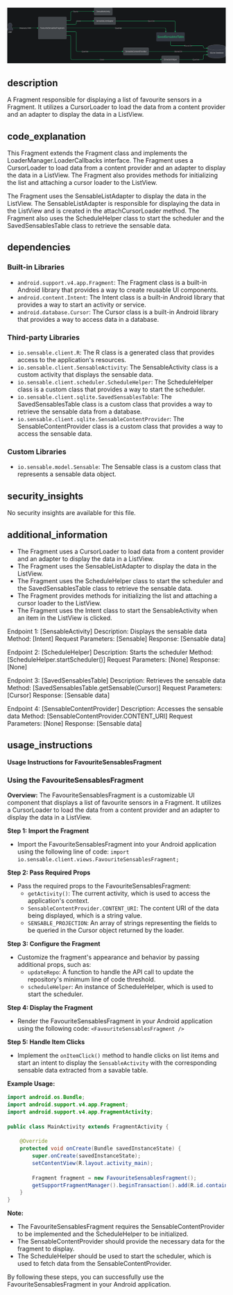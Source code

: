 ![Alt text](./FavouriteSensablesFragment.java.md.svg)

## description


A Fragment responsible for displaying a list of favourite sensors in a Fragment. It utilizes a CursorLoader to load the data from a content provider and an adapter to display the data in a ListView.

## code_explanation


This Fragment extends the Fragment class and implements the LoaderManager.LoaderCallbacks<Cursor> interface. The Fragment uses a CursorLoader to load data from a content provider and an adapter to display the data in a ListView. The Fragment also provides methods for initializing the list and attaching a cursor loader to the ListView.

The Fragment uses the SensableListAdapter to display the data in the ListView. The SensableListAdapter is responsible for displaying the data in the ListView and is created in the attachCursorLoader method. The Fragment also uses the ScheduleHelper class to start the scheduler and the SavedSensablesTable class to retrieve the sensable data.

## dependencies


### Built-in Libraries

*   `android.support.v4.app.Fragment`: The Fragment class is a built-in Android library that provides a way to create reusable UI components.
*   `android.content.Intent`: The Intent class is a built-in Android library that provides a way to start an activity or service.
*   `android.database.Cursor`: The Cursor class is a built-in Android library that provides a way to access data in a database.

### Third-party Libraries

*   `io.sensable.client.R`: The R class is a generated class that provides access to the application's resources.
*   `io.sensable.client.SensableActivity`: The SensableActivity class is a custom activity that displays the sensable data.
*   `io.sensable.client.scheduler.ScheduleHelper`: The ScheduleHelper class is a custom class that provides a way to start the scheduler.
*   `io.sensable.client.sqlite.SavedSensablesTable`: The SavedSensablesTable class is a custom class that provides a way to retrieve the sensable data from a database.
*   `io.sensable.client.sqlite.SensableContentProvider`: The SensableContentProvider class is a custom class that provides a way to access the sensable data.

### Custom Libraries

*   `io.sensable.model.Sensable`: The Sensable class is a custom class that represents a sensable data object.

## security_insights


No security insights are available for this file.

## additional_information


*   The Fragment uses a CursorLoader to load data from a content provider and an adapter to display the data in a ListView.
*   The Fragment uses the SensableListAdapter to display the data in the ListView.
*   The Fragment uses the ScheduleHelper class to start the scheduler and the SavedSensablesTable class to retrieve the sensable data.
*   The Fragment provides methods for initializing the list and attaching a cursor loader to the ListView.
*   The Fragment uses the Intent class to start the SensableActivity when an item in the ListView is clicked.

Endpoint 1: [SensableActivity]
    Description: Displays the sensable data
    Method: [Intent]
    Request Parameters: [Sensable]
    Response: [Sensable data]

Endpoint 2: [ScheduleHelper]
    Description: Starts the scheduler
    Method: [ScheduleHelper.startScheduler()]
    Request Parameters: [None]
    Response: [None]

Endpoint 3: [SavedSensablesTable]
    Description: Retrieves the sensable data
    Method: [SavedSensablesTable.getSensable(Cursor)]
    Request Parameters: [Cursor]
    Response: [Sensable data]

Endpoint 4: [SensableContentProvider]
    Description: Accesses the sensable data
    Method: [SensableContentProvider.CONTENT_URI]
    Request Parameters: [None]
    Response: [Sensable data]
## usage_instructions

**Usage Instructions for FavouriteSensablesFragment**

### Using the FavouriteSensablesFragment

**Overview:**
The FavouriteSensablesFragment is a customizable UI component that displays a list of favourite sensors in a Fragment. It utilizes a CursorLoader to load the data from a content provider and an adapter to display the data in a ListView.

**Step 1: Import the Fragment**

* Import the FavouriteSensablesFragment into your Android application using the following line of code: `import io.sensable.client.views.FavouriteSensablesFragment;`

**Step 2: Pass Required Props**

* Pass the required props to the FavouriteSensablesFragment:
	+ `getActivity()`: The current activity, which is used to access the application's context.
	+ `SensableContentProvider.CONTENT_URI`: The content URI of the data being displayed, which is a string value.
	+ `SENSABLE_PROJECTION`: An array of strings representing the fields to be queried in the Cursor object returned by the loader.

**Step 3: Configure the Fragment**

* Customize the fragment's appearance and behavior by passing additional props, such as:
	+ `updateRepo`: A function to handle the API call to update the repository's minimum line of code threshold.
	+ `scheduleHelper`: An instance of ScheduleHelper, which is used to start the scheduler.

**Step 4: Display the Fragment**

* Render the FavouriteSensablesFragment in your Android application using the following code: `<FavouriteSensablesFragment />`

**Step 5: Handle Item Clicks**

* Implement the `onItemClick()` method to handle clicks on list items and start an intent to display the `SensableActivity` with the corresponding sensable data extracted from a savable table.

**Example Usage:**

```java
import android.os.Bundle;
import android.support.v4.app.Fragment;
import android.support.v4.app.FragmentActivity;

public class MainActivity extends FragmentActivity {

    @Override
    protected void onCreate(Bundle savedInstanceState) {
        super.onCreate(savedInstanceState);
        setContentView(R.layout.activity_main);

        Fragment fragment = new FavouriteSensablesFragment();
        getSupportFragmentManager().beginTransaction().add(R.id.container, fragment).commit();
    }
}

```

**Note:**

* The FavouriteSensablesFragment requires the SensableContentProvider to be implemented and the ScheduleHelper to be initialized.
* The SensableContentProvider should provide the necessary data for the fragment to display.
* The ScheduleHelper should be used to start the scheduler, which is used to fetch data from the SensableContentProvider.

By following these steps, you can successfully use the FavouriteSensablesFragment in your Android application.
